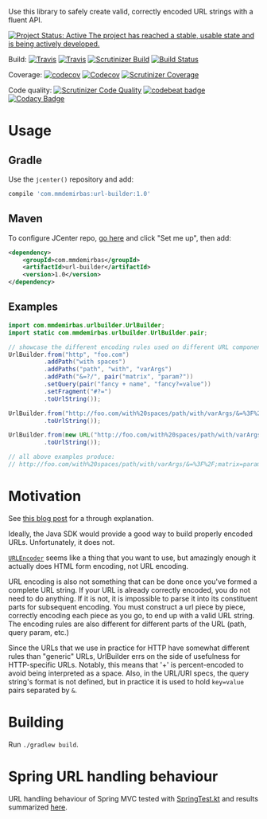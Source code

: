 Use this library to safely create valid, correctly encoded URL strings with a fluent API.

[![Project Status: Active The project has reached a stable, usable state and is being actively developed.](https://www.repostatus.org/badges/latest/active.svg)](https://www.repostatus.org/#active)

Build:
[![Travis](https://api.travis-ci.org/mmdemirbas/url-builder.svg)](https://travis-ci.org/mmdemirbas/url-builder)
[![Travis](https://img.shields.io/travis/mmdemirbas/url-builder.svg)](https://travis-ci.org/mmdemirbas/url-builder)
[![Scrutinizer Build](https://img.shields.io/scrutinizer/build/g/mmdemirbas/url-builder.svg)](https://scrutinizer-ci.com/g/mmdemirbas/url-builder)
[![Build Status](https://semaphoreci.com/api/v1/mmdemirbas/url-builder/branches/master/shields_badge.svg)](https://semaphoreci.com/mmdemirbas/url-builder)

Coverage:
[![codecov](https://codecov.io/gh/mmdemirbas/url-builder/branch/master/graph/badge.svg)](https://codecov.io/gh/mmdemirbas/url-builder)
[![Codecov](https://img.shields.io/codecov/c/github/mmdemirbas/url-builder.svg)](https://codecov.io/gh/mmdemirbas/url-builder)
[![Scrutinizer Coverage](https://img.shields.io/scrutinizer/coverage/g/mmdemirbas/url-builder.svg)](https://scrutinizer-ci.com/g/mmdemirbas/url-builder/)

Code quality:
[![Scrutinizer Code Quality](https://scrutinizer-ci.com/g/mmdemirbas/url-builder/badges/quality-score.png?b=master)](https://scrutinizer-ci.com/g/mmdemirbas/url-builder/?branch=master)
[![codebeat badge](https://codebeat.co/badges/50f4f4f8-0392-4371-b57c-f6de4d47f943)](https://codebeat.co/projects/github-com-mmdemirbas-url-builder-master)
[![Codacy Badge](https://api.codacy.com/project/badge/Grade/7e166622f0ad4adda856da3b19fe8931)](https://www.codacy.com/app/mmdemirbas/url-builder?utm_source=github.com&amp;utm_medium=referral&amp;utm_content=mmdemirbas/url-builder&amp;utm_campaign=Badge_Grade)

# Usage

## Gradle

Use the `jcenter()` repository and add:

```groovy
compile 'com.mmdemirbas:url-builder:1.0'
```


## Maven
To configure JCenter repo, [go here](https://bintray.com/bintray/jcenter) and click "Set me up", then add:

```xml
<dependency>
    <groupId>com.mmdemirbas</groupId>
    <artifactId>url-builder</artifactId>
    <version>1.0</version>
</dependency>
```

## Examples

```java
import com.mmdemirbas.urlbuilder.UrlBuilder;
import static com.mmdemirbas.urlbuilder.UrlBuilder.pair;

// showcase the different encoding rules used on different URL components
UrlBuilder.from("http", "foo.com")
          .addPath("with spaces")
          .addPaths("path", "with", "varArgs")
          .addPath("&=?/", pair("matrix", "param?"))
          .setQuery(pair("fancy + name", "fancy?=value"))
          .setFragment("#?=")
          .toUrlString());

UrlBuilder.from("http://foo.com/with%20spaces/path/with/varArgs/&=%3F%2F;matrix=param%3F?fancy%20%2B%20name=fancy?%3Dvalue#%23?=")
          .toUrlString());

UrlBuilder.from(new URL("http://foo.com/with%20spaces/path/with/varArgs/&=%3F%2F;matrix=param%3F?fancy%20%2B%20name=fancy?%3Dvalue#%23?="))
          .toUrlString());

// all above examples produce:
// http://foo.com/with%20spaces/path/with/varArgs/&=%3F%2F;matrix=param%3F?fancy%20%2B%20name=fancy?%3Dvalue#%23?=
```

# Motivation

See [this blog post](http://blog.palominolabs.com/2013/10/03/creating-urls-correctly-and-safely/) for a through explanation.

Ideally, the Java SDK would provide a good way to build properly encoded URLs. Unfortunately, it does not.

[`URLEncoder`](http://docs.oracle.com/javase/7/docs/api/java/net/URLEncoder.html) seems like a thing that you want to use, but amazingly enough it actually does HTML form encoding, not URL encoding.

URL encoding is also not something that can be done once you've formed a complete URL string. If your URL is already correctly encoded, you do not need to do anything. If it is not, it is impossible to parse it into its constituent parts for subsequent encoding. You must construct a url piece by piece, correctly encoding each piece as you go, to end up with a valid URL string. The encoding rules are also different for different parts of the URL (path, query param, etc.)

 Since the URLs that we use in practice for HTTP have somewhat different rules than "generic" URLs, UrlBuilder errs on the side of usefulness for HTTP-specific URLs. Notably, this means that '+' is percent-encoded to avoid being interpreted as a space. Also, in the URL/URI specs, the query string's format is not defined, but in practice it is used to hold `key=value` pairs separated by `&`.

# Building

Run `./gradlew build`.

# Spring URL handling behaviour

URL handling behaviour of Spring MVC tested with
[SpringTest.kt](src/test/kotlin/com/mmdemirbas/urlbuilder/SpringTest.kt)
and results summarized
[here](src/test/kotlin/com/mmdemirbas/urlbuilder/SpringTest.md).
